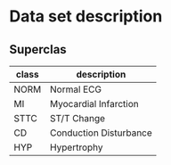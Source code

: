 # Data set description

## Superclas

| class | description            |
| ----- | ---------------------- |
| NORM  | Normal ECG             |
| MI    | Myocardial Infarction  |
| STTC  | ST/T Change            |
| CD    | Conduction Disturbance |
| HYP   | Hypertrophy            |